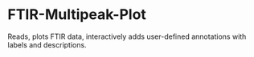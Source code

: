 # FTIR-Multipeak-Plot
Reads, plots FTIR data, interactively adds user-defined annotations with labels and descriptions.
